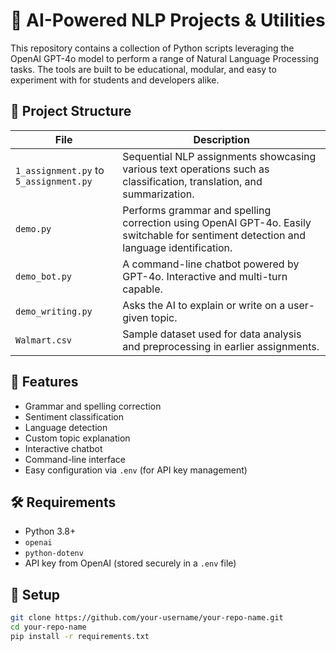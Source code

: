 # 🧠 AI-Powered NLP Projects & Utilities

This repository contains a collection of Python scripts leveraging the OpenAI GPT-4o model to perform a range of Natural Language Processing tasks. The tools are built to be educational, modular, and easy to experiment with for students and developers alike.

## 📁 Project Structure

| File | Description |
|------|-------------|
| `1_assignment.py` to `5_assignment.py` | Sequential NLP assignments showcasing various text operations such as classification, translation, and summarization. |
| `demo.py` | Performs grammar and spelling correction using OpenAI GPT-4o. Easily switchable for sentiment detection and language identification. |
| `demo_bot.py` | A command-line chatbot powered by GPT-4o. Interactive and multi-turn capable. |
| `demo_writing.py` | Asks the AI to explain or write on a user-given topic. |
| `Walmart.csv` | Sample dataset used for data analysis and preprocessing in earlier assignments. |

## 🚀 Features

- Grammar and spelling correction
- Sentiment classification
- Language detection
- Custom topic explanation
- Interactive chatbot
- Command-line interface
- Easy configuration via `.env` (for API key management)

## 🛠 Requirements

- Python 3.8+
- `openai`
- `python-dotenv`
- API key from OpenAI (stored securely in a `.env` file)

## 🔧 Setup

```bash
git clone https://github.com/your-username/your-repo-name.git
cd your-repo-name
pip install -r requirements.txt

